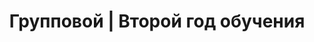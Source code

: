 ---
image: /groups/year_2.png
title: Групповой | Второй год обучения
description: Сильные и выносливые студенты, для которых музыка уже не пустой звук
lessons: [
  major_minor
]
---
